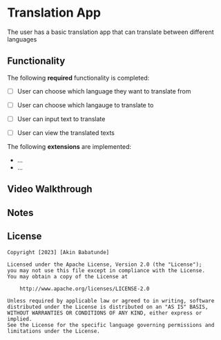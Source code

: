 # Translation App

The user has a basic translation app that can translate between different languages
## Functionality 

The following **required** functionality is completed:

* [ ] User can choose which language they want to translate from
* [ ] User can choose which langauge to translate to
* [ ] User can input text to translate
* [ ] User can view the translated texts


The following **extensions** are implemented:

* ...
* ...

## Video Walkthrough



## Notes

## License

    Copyright [2023] [Akin Babatunde]

    Licensed under the Apache License, Version 2.0 (the "License");
    you may not use this file except in compliance with the License.
    You may obtain a copy of the License at

        http://www.apache.org/licenses/LICENSE-2.0

    Unless required by applicable law or agreed to in writing, software
    distributed under the License is distributed on an "AS IS" BASIS,
    WITHOUT WARRANTIES OR CONDITIONS OF ANY KIND, either express or implied.
    See the License for the specific language governing permissions and
    limitations under the License.
